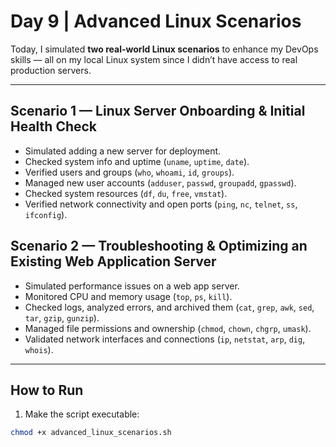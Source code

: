 # Day 9 | Advanced Linux Scenarios

Today, I simulated **two real-world Linux scenarios** to enhance my DevOps skills — all on my local Linux system since I didn’t have access to real production servers.

---

## Scenario 1 — Linux Server Onboarding & Initial Health Check
- Simulated adding a new server for deployment.
- Checked system info and uptime (`uname`, `uptime`, `date`).
- Verified users and groups (`who`, `whoami`, `id`, `groups`).
- Managed new user accounts (`adduser`, `passwd`, `groupadd`, `gpasswd`).
- Checked system resources (`df`, `du`, `free`, `vmstat`).
- Verified network connectivity and open ports (`ping`, `nc`, `telnet`, `ss`, `ifconfig`).

## Scenario 2 — Troubleshooting & Optimizing an Existing Web Application Server
- Simulated performance issues on a web app server.
- Monitored CPU and memory usage (`top`, `ps`, `kill`).
- Checked logs, analyzed errors, and archived them (`cat`, `grep`, `awk`, `sed`, `tar`, `gzip`, `gunzip`).
- Managed file permissions and ownership (`chmod`, `chown`, `chgrp`, `umask`).
- Validated network interfaces and connections (`ip`, `netstat`, `arp`, `dig`, `whois`).

---

## How to Run
1. Make the script executable:
```bash
chmod +x advanced_linux_scenarios.sh

